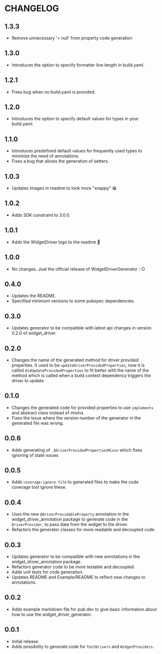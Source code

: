 # CHANGELOG

## 1.3.3

* Remove unnecessary '= null' from property code generation

## 1.3.0

* Introduces the option to specify formatter line length in build.yaml.

## 1.2.1

* Fixes bug when no build.yaml is provided.

## 1.2.0

* Introduces the option to specify default values for types in your build.yaml.

## 1.1.0

* Introduces predefined default values for frequently used types to minimize the need of annotations.
* Fixes a bug that allows the generation of setters.

## 1.0.3

* Updates images in readme to look more "snappy" 😁

## 1.0.2

* Adds SDK constraint to 3.0.0.

## 1.0.1

* Adds the WidgetDriver logo to the readme 🥳

## 1.0.0

* No changes. Just the official release of WidgetDriverGenerator :-D

## 0.4.0

* Updates the README.
* Specified minimum versions to some pubspec dependencies.

## 0.3.0

* Updates generator to be compatible with latest api changes in version 0.2.0 of widget_driver.

## 0.2.0

* Changes the name of the generated method for driver provided properties. It used to be `updateDriverProvidedProperties`, now it is called `didUpdateProvidedProperties` to fit better with the name of the method which is called when a build context dependency triggers the driver to update.

## 0.1.0

* Changes the generated code for provided properties to use `implements` and abstract class instead of mixins.
* Fixes the issue where the version number of the generator in the generated file was wrong.

## 0.0.6

* Adds generating of `_$DriverProvidedPropertiesMixin` which fixes ignoring of state issues

## 0.0.5

* Adds `coverage:ignore-file` to generated files to make the code coverage tool ignore these.

## 0.0.4

* Uses the new `@driverProvidableProperty` annotation in the widget_driver_annotation package to generate code in the `DriverProvider`, to pass data from the widget to the driver.
* Refactors the generator classes for more readable and decoupled code.

## 0.0.3

* Updates generator to be compatible with new annotations in the widget_driver_annotation package.
* Refactors generator code to be more testable and decoupled.
* Adds unit tests for code generation.
* Updates README and Example/README to reflect new changes to annotations.

## 0.0.2

* Adds example markdown file for pub.dev to give basic information about how to use the widget_driver_generator.

## 0.0.1

* Initial release.
* Adds possibility to generate code for `TestDrivers` and `WidgetProviders`.
